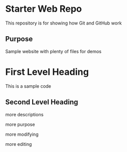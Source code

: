 # Starter Web Repo

This repository is for showing how Git and GitHub work

## Purpose

Sample website with plenty of files for demos


# First Level Heading

This is a sample code


## Second Level Heading

more descriptions

more purpose

more modifying

more editing
